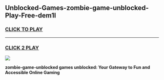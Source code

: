 
## Unblocked-Games-zombie-game-unblocked-Play-Free-dem1l
<h3>
<a href="https://premium76.site?title=zombie-game-unblocked&ref=20A">CLICK TO PLAY</a></h3>
<hr>

<h3>
<a href="https://premium76.site?title=zombie-game-unblocked&ref=20A">CLICK 2 PLAY</a>
  
</h3>

<a href="https://premium76.site?title=zombie-game-unblocked&ref=20A"><img src="https://clearcache.store/games.png"></a>


**zombie-game-unblocked games unblocked: Your Gateway to Fun and Accessible Online Gaming**
